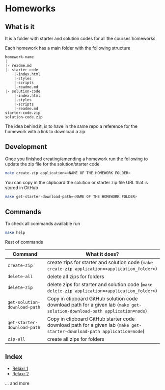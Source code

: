 # Homeworks

## What is it

It is a folder with starter and solution codes for all the courses homeworks

Each homework has a main folder with the following structure

```text
homework-name
|
|- readme.md
|- starter-code
    |-index.html
    |-styles
    |-scripts
    |-readme.md
|- solution-code
    |-index.html
    |-styles
    |-scripts
    |-readme.md
starter-code.zip
solution-code.zip
```

The idea behind it, is to have in the same repo a reference for the homework with a link to download a zip

## Development

Once you finished creating/amending a homework run the following to update the zip file for the solution/starter code

```sh
make create-zip application=<NAME OF THE HOMEWORK FOLDER>
```

You can copy in the clipboard the solution or starter zip file URL that is stored in GitHub

```sh
make get-starter-download-path=<NAME OF THE HOMEWORK FOLDER>
```

## Commands

To check all commands available run

```sh
make help
```

Rest of commands

| Command                      | What it does?                                                                                                             |
| ---------------------------- | ------------------------------------------------------------------------------------------------------------------------- |
| `create-zip`                 | create zips for starter and solution code (`make create-zip application=<application_folder>`)                            |
| `delete-all`                 | delete all zips for folders                                                                                               |
| `delete-zip`                 | delete zips for starter and solution code (`make delete-zip application=<application_folder>`)                            |
| `get-solution-download-path` | Copy in clipboard GitHub solution code download path for a given lab (`make get-solution-download-path application=node`) |
| `get-starter-download-path`  | Copy in clipboard GitHub starter code download path for a given lab (`make get-starter-download-path application=node`)   |
| `zip-all`                    | create all zips for folders                                                                                               |

## Index

- [Relaxr 1](./relaxr-1)
- [Relaxr 2](./relaxr-2)

... and more
